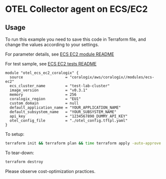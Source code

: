 # OTEL Collector agent on ECS/EC2

## Usage

To run this example you need to save this code in Terraform file, and change the values according to your settings.

For parameter details, see [ECS EC2 module README](../../modules/ecs-ec2/README.md)

For test sample, see [ECS EC2 tests README](../../tests/ecs-ec2/README.md)

```hcl
module "otel_ecs_ec2_coralogix" {
  source                   = "coralogix/aws/coralogix//modules/ecs-ec2"
  ecs_cluster_name         = "test-lab-cluster"
  image_version            = "v0.3.1"
  memory                   = 256
  coralogix_region         = "EU1"
  custom_domain            = null
  default_application_name = "YOUR_APPLICATION_NAME"
  default_subsystem_name   = "YOUR_SUBSYSTEM_NAME"
  api_key                  = "1234567890_DUMMY_API_KEY"
  otel_config_file         = "./otel_config.tftpl.yaml"
}
```

To setup:
```bash
terraform init && terraform plan && time terraform apply -auto-approve
```

To tear-down:
```bash
terraform destroy
```

Please observe cost-optimization practices.
